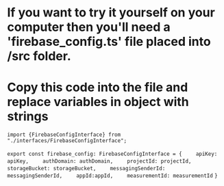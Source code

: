 # If you want to try it yourself on your computer then you'll need a 'firebase_config.ts' file placed into /src folder.
# Copy this code into the file and replace variables in object with strings

`import {FirebaseConfigInterface} from "./interfaces/FirebaseConfigInterface";`

`export const firebase_config: FirebaseConfigInterface = {`
`    apiKey: apiKey,`
`    authDomain: authDomain,`
`    projectId: projectId,`
`    storageBucket: storageBucket,`
`    messagingSenderId: messagingSenderId,`
`    appId:appId,`
`    measurementId: measurementId`
`}`

